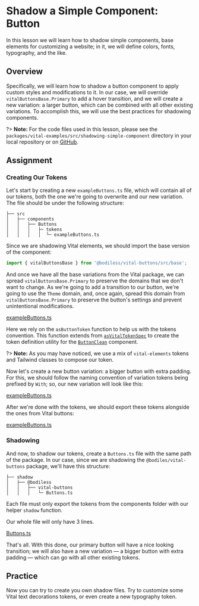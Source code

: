 # Shadow a Simple Component: Button

In this lesson we will learn how to shadow simple components, base elements for customizing a
website; in it, we will define colors, fonts, typography, and the like.

## Overview

Specifically, we will learn how to shadow a button component to apply custom styles and
modifications to it. In our case, we will override `vitalButtonsBase.Primary` to add a hover
transition, and we will create a new variation: a larger button, which can be combined with all
other existing variations. To accomplish this, we will use the best practices for shadowing
components.

?> **Note:** For the code files used in this lesson, please see the
`packages/vital-examples/src/shadowing-simple-component` directory in your local repository or on
[GitHub](https://github.com/johnsonandjohnson/Bodiless-JS/tree/main/packages/vital-examples/src/shadowing-simple-component
':target=_blank').

## Assignment

### Creating Our Tokens

Let's start by creating a new `exampleButtons.ts` file, which will contain all of our tokens, both
the one we're going to overwrite and our new variation. The file should be under the following
structure:

```text
├── src
│   ├── components
│   │   ├── Buttons
│   │   │   ├─ tokens
│   │   │   │  └─ exampleButtons.ts
```

Since we are shadowing Vital elements, we should import the base version of the component:

```ts
import { vitalButtonsBase } from '@bodiless/vital-buttons/src/base';
```

And once we have all the base variations from the Vital package, we can spread
`vitalButtonsBase.Primary` to preserve the domains that we don't want to change. As we're going to
add a transition to our button, we're going to use the `Theme` domain, and, once again, spread this
domain from `vitalButtonsBase.Primary` to preserve the button's settings and prevent unintentional
modifications.

[exampleButtons.ts](https://raw.githubusercontent.com/johnsonandjohnson/Bodiless-JS/main/packages/vital-examples/src/shadowing-simple-component/components/Buttons/tokens/exampleButtons.ts
':include :type=code :fragment=WithPrimary')

Here we rely on the `asButtonToken` function to help us with the tokens convention. This function
extends from
[`asVitalTokenSpec`](https://github.com/johnsonandjohnson/Bodiless-JS/blob/main/packages/vital-elements/src/util/tokenSpec.ts#L48
':target=_blank') to create the token definition utility for the
[`ButtonClean`](https://github.com/johnsonandjohnson/Bodiless-JS/blob/main/packages/vital-buttons/src/components/Buttons/ButtonClean.tsx
':target=_blank') component.

?> **Note:** As you may have noticed, we use a mix of `vital-elements` tokens and Tailwind classes
to compose our token.

Now let's create a new button variation: a bigger button with extra padding. For this, we should
follow the naming convention of variation tokens being prefixed by `With`; so, our new variation
will look like this:

[exampleButtons.ts](https://raw.githubusercontent.com/johnsonandjohnson/Bodiless-JS/main/packages/vital-examples/src/shadowing-simple-component/components/Buttons/tokens/exampleButtons.ts
':include :type=code :fragment=WithBigButton')

After we're done with the tokens, we should export these tokens alongside the ones from Vital
buttons:

[exampleButtons.ts](https://raw.githubusercontent.com/johnsonandjohnson/Bodiless-JS/main/packages/vital-examples/src/shadowing-simple-component/components/Buttons/tokens/exampleButtons.ts
':include :type=code :fragment=export-default')

### Shadowing

And now, to shadow our tokens, create a `Buttons.ts` file with the same path of the package. In our
case, since we are shadowing the `@bodiles/vital-buttons` package, we'll have this structure:

```text
├── shadow
│   ├── @bodiless
│   │   ├── vital-buttons
│   │   │   └─ Buttons.ts
```

Each file must only export the tokens from the components folder with our helper `shadow` function.

<!-- @TODO: Waiting for the actual function and docs to be available.
You can see more about this function [here](TBD). -->

Our whole file will only have 3 lines.

[Buttons.ts](https://raw.githubusercontent.com/johnsonandjohnson/Bodiless-JS/main/packages/vital-examples/src/shadowing-simple-component/shadow/%40bodiless/vital-buttons/Buttons.ts
':include :type=code')

That's all. With this done, our primary button will have a nice looking transition; we will also
have a new variation — a bigger button with extra padding — which can go with all other existing
tokens.

## Practice

Now you can try to create you own shadow files. Try to customize some Vital text decorations tokens,
or even create a new typography token.
